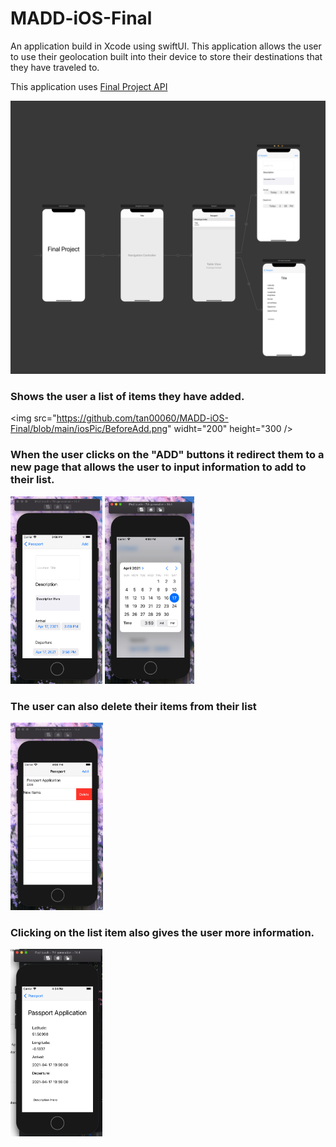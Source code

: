 # MADD-iOS-Final

An application build in Xcode using swiftUI. This application allows the user to use their geolocation built into their device to store their destinations that they have traveled to.

This application uses [Final Project API](https://lenczes.edumedia.ca/mad9137/final_api/)

<img src="https://github.com/tan00060/MADD-iOS-Final/blob/main/iosPic/allScreens.png"/>

### Shows the user a list of items they have added.

<img src="https://github.com/tan00060/MADD-iOS-Final/blob/main/iosPic/BeforeAdd.png" widht="200" height="300 />

### When the user clicks on the "ADD" buttons it redirect them to a new page that allows the user to input information to add to their list.

<img src="https://github.com/tan00060/MADD-iOS-Final/blob/main/iosPic/AddNewItem.png" widht="200" height="300"/>
<img src="https://github.com/tan00060/MADD-iOS-Final/blob/main/iosPic/CalanederView.png" widht="200" height="300/>
<img src="https://github.com/tan00060/MADD-iOS-Final/blob/main/iosPic/itemScreen.png"  widht="200" height="300"/>

### The user can also delete their items from their list

<img src="https://github.com/tan00060/MADD-iOS-Final/blob/main/iosPic/deleteScreen.png"  widht="200" height="300"/>

### Clicking on the list item also gives the user more information.

<img src="https://github.com/tan00060/MADD-iOS-Final/blob/main/iosPic/description%20screen.png"  widht="200" height="300"/>


